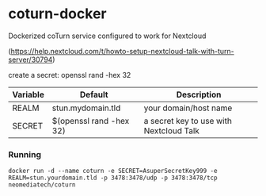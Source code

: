 # coturn-docker
Dockerized coTurn service configured to work for Nextcloud

(https://help.nextcloud.com/t/howto-setup-nextcloud-talk-with-turn-server/30794)

create a secret:
openssl rand -hex 32

| Variable | Default | Description |
| -------- | ------- | ----------- |
| REALM | stun.mydomain.tld | your domain/host name |
| SECRET | $(openssl rand -hex 32) | a secret key to use with Nextcloud Talk |

### Running
`docker run -d --name coturn -e SECRET=AsuperSecretKey999 -e REALM=stun.yourdomain.tld -p 3478:3478/udp -p 3478:3478/tcp neomediatech/coturn`
